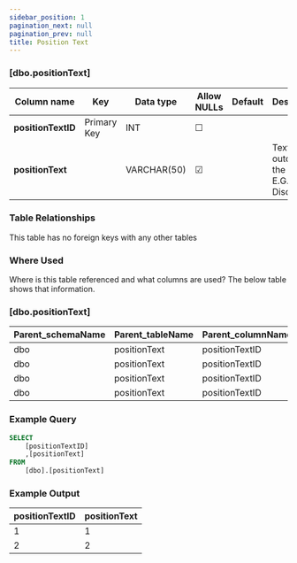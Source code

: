 ```yaml
---
sidebar_position: 1
pagination_next: null
pagination_prev: null
title: Position Text
---
```


### [dbo.positionText]
| Column name | Key | Data type | Allow NULLs | Default | Description |
| ------- | ------- | ------- | ------- | ------- | ------- |
| **positionTextID** |  Primary Key | INT | ☐ |  |  | 
| **positionText** |  | VARCHAR(50) | ☑ |  | Text of the outcome of the race, E.G. "D" for Disqualified | 

### Table Relationships

This table has no foreign keys with any other tables

### Where Used
Where is this table referenced and what columns are used? The below table shows that information.

### [dbo.positionText]
| Parent_schemaName | Parent_tableName | Parent_columnName | Schema | table | column | constraint_name |
| ------- | ------- | ------- | ------- | ------- | ------- | ------- |
| dbo | positionText | positionTextID | dbo | driverStandings | positionTextID | FK_DriverStandings_PositionTextID | 
| dbo | positionText | positionTextID | dbo | constructorStandings | positionTextID | FK_ConstructorStandings_PositionTextID | 
| dbo | positionText | positionTextID | dbo | constructorResults | positionTextID | FK_ConstructorResults_positionTextID | 
| dbo | positionText | positionTextID | dbo | results | positionTextID | FK_Results_PositionTextID | 

### Example Query

```sql
SELECT 
	[positionTextID]
    ,[positionText]
FROM 
	[dbo].[positionText]
```

### Example Output

|**positionTextID**|**positionText**|  
|---|---| 
|1|1| 
|2|2| 
